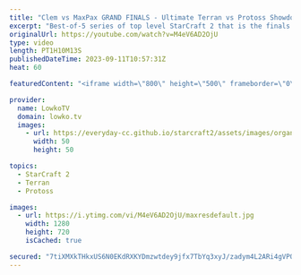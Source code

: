 ```yaml
---
title: "Clem vs MaxPax GRAND FINALS - Ultimate Terran vs Protoss Showdown! (StarCraft 2)"
excerpt: "Best-of-5 series of top level StarCraft 2 that is the finals of the ESL Open Cup 191 for the European region and server. In this series we watch MaxPax (Protoss) and Clem (Terran) play an incredible close match, as both players are evenly matched and capable of winning at any time. Support my work: https://patreon.com/lowkotv"
originalUrl: https://youtube.com/watch?v=M4eV6AD2OjU
type: video
length: PT1H10M13S
publishedDateTime: 2023-09-11T10:57:31Z
heat: 60

featuredContent: "<iframe width=\"800\" height=\"500\" frameborder=\"0\" src=\"https://www.youtube.com/embed/M4eV6AD2OjU\" allow=\"accelerometer; autoplay; encrypted-media; gyroscope; picture-in-picture\" allowfullscreen></iframe>"

provider:
  name: LowkoTV
  domain: lowko.tv
  images:
    - url: https://everyday-cc.github.io/starcraft2/assets/images/organizations/lowko.tv-50x50.jpg
      width: 50
      height: 50

topics:
  - StarCraft 2
  - Terran
  - Protoss

images:
  - url: https://i.ytimg.com/vi/M4eV6AD2OjU/maxresdefault.jpg
    width: 1280
    height: 720
    isCached: true

secured: "7tiXMXkTHkxUS6N0EKdRXKYDmzwtdey9jfx7TbYq3xyJ/zadym4L2ARi4gVPQh1Z8lFPqQ56eSrRnBBtDDRXVXzUCT6kR47b8F7hmbPyovDaoOSYEIH+LJrklKDQ4SThfhexo1kyUaf4ERqE2cGuqQCw3N6aalzyEHrIbnGhQbJ0KDHr6UeBgBta8dW2e8GYSdZF+QJlqsQsL7OixKYf6mnYBJRUz1xT9ZSxleQNl0jXLg65eAx3mSD84yHPuUyM0qPQj49/djK+cV+Rh0eeem1k+ikyyTiH3Gd7hYYQTH112XNR/w0lnIR0TCrM+55CJnaT5TgLDePHLhFte+fWv2ihykSMGvH61c2QGhYF/xu/rrIsu+UpcPsLu6biMc8zYoe7ny4sHeDyrHGCKJYFQtXmUJXtNfE8dDz1IXSZIV8=;IODJP+zbuU9bfn8xkv/X9Q=="
---
```


